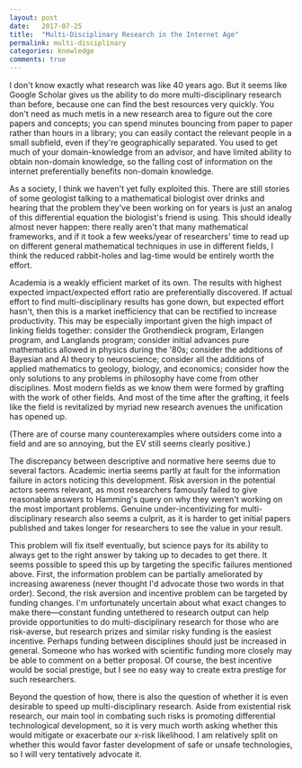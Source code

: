 ```yaml
---
layout: post
date:   2017-07-25
title:  "Multi-Disciplinary Research in the Internet Age"
permalink: multi-disciplinary
categories: knowledge
comments: true
---
```


I don't know exactly what research was like 40 years ago. But it seems like Google Scholar gives us the ability to do more multi-disciplinary research than before, because one can find the best resources very quickly. You don't need as much metis in a new research area to figure out the core papers and concepts; you can spend minutes bouncing from paper to paper rather than hours in a library; you can easily contact the relevant people in a small subfield, even if they're geographically separated. You used to get much of your domain-knowledge from an advisor, and have limited ability to obtain non-domain knowledge, so the falling cost of information on the internet preferentially benefits non-domain knowledge.

As a society, I think we haven't yet fully exploited this. There are still stories of some geologist talking to a mathematical biologist over drinks and hearing that the problem they've been working on for years is just an analog of this differential equation the biologist's friend is using. This should ideally almost never happen: there really aren't that many mathematical frameworks, and if it took a few weeks/year of researchers' time to read up on different general mathematical techniques in use in different fields, I think the reduced rabbit-holes and lag-time would be entirely worth the effort.

Academia is a weakly efficient market of its own. The results with highest expected impact/expected effort ratio are preferentially discovered. If actual effort to find multi-disciplinary results has gone down, but expected effort hasn't, then this is a market inefficiency that can be rectified to increase productivity. This may be especially important given the high impact of linking fields together: consider the Grothendieck program, Erlangen program, and Langlands program; consider initial advances pure mathematics allowed in physics during the '80s; consider the additions of Bayesian and AI theory to neuroscience; consider all the additions of applied mathematics to geology, biology, and economics; consider how the only solutions to any problems in philosophy have come from other disciplines. Most modern fields as we know them were formed by grafting with the work of other fields. And most of the time after the grafting, it feels like the field is revitalized by myriad new research avenues the unification has opened up. 

(There are of course many counterexamples where outsiders come into a field and are so annoying, but the EV still seems clearly positive.)

The discrepancy between descriptive and normative here seems due to several factors. Academic inertia seems partly at fault for the information failure in actors noticing this development. Risk aversion in the potential actors seems relevant, as most researchers famously failed to give reasonable answers to Hamming's query on why they weren't working on the most important problems. Genuine under-incentivizing for multi-disciplinary research also seems a culprit, as it is harder to get initial papers published and takes longer for researchers to see the value in your result.

This problem will fix itself eventually, but science pays for its ability to always get to the right answer by taking up to decades to get there. It seems possible to speed this up by targeting the specific failures mentioned above. First, the information problem can be partially ameliorated by increasing awareness (never thought I'd advocate those two words in that order). Second, the risk aversion and incentive problem can be targeted by funding changes. I'm unfortunately uncertain about what exact changes to make there—constant funding untethered to research output can help provide opportunities to do multi-disciplinary research for those who are risk-averse, but research prizes and similar risky funding is the easiest incentive. Perhaps funding between disciplines should just be increased in general. Someone who has worked with scientific funding more closely may be able to comment on a better proposal. Of course, the best incentive would be social prestige, but I see no easy way to create extra prestige for such researchers.

Beyond the question of how, there is also the question of whether it is even desirable to speed up multi-disciplinary research. Aside from existential risk research, our main tool in combating such risks is promoting differential technological development, so it is very much worth asking whether this would mitigate or exacerbate our x-risk likelihood. I am relatively split on whether this would favor faster development of safe or unsafe technologies, so I will very tentatively advocate it.